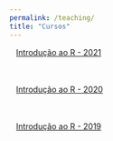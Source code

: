```yaml
---
permalink: /teaching/
title: "Cursos"
---
```


<i class="fa fa-file-code fa-2x"></i>&nbsp;&nbsp; <a href="url">Introdução ao R - 2021</a><br>
<br>

<br>
<i class="fa fa-chart-bar fa-2x"></i>&nbsp;&nbsp; <a href="https://ipassos.github.io/introR2020/programa2020">Introdução ao R - 2020</a><br>
<br>
<br>

<i class="fa fa-chart-pie fa-2x"></i>&nbsp;&nbsp; [Introdução ao R - 2019](/introR2019)

